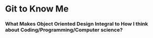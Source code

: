 # Git to Know Me 

### What Makes Object Oriented Design Integral to How I think about Coding/Programming/Computer science?
